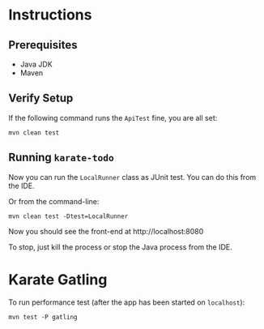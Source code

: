 # Instructions

## Prerequisites
* Java JDK
* Maven

## Verify Setup
If the following command runs the `ApiTest` fine, you are all set:

```
mvn clean test
```

## Running `karate-todo`

Now you can run the `LocalRunner` class as  JUnit test. You can do this from the IDE.

Or from the command-line:

```
mvn clean test -Dtest=LocalRunner
```

Now you should see the front-end at http://localhost:8080

To stop, just kill the process or stop the Java process from the IDE.

# Karate Gatling
To run performance test (after the app has been started on `localhost`):

```
mvn test -P gatling
```